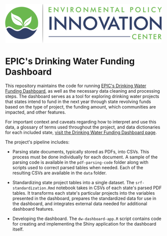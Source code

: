 ![](www/epic-logo-transparent.png)

# EPIC's Drinking Water Funding Dashboard

This repository maintains the code for running [EPIC's Drinking Water Funding Dashboard](https://www.policyinnovation.org/water/tracking-iija), as well as the necessary data cleaning and processing steps. The dashboard serves as a tool for exploring drinking water projects that states intend to fund in the next year through state revolving funds based on the type of project, the funding amount, which communities are impacted, and other features.

For important context and caveats regarding how to interpret and use this data, a glossary of terms used throughout the project, and data dictionaries for each included state, [visit the Drinking Water Funding Dashboard page](https://www.policyinnovation.org/water/tracking-iija).

The project's pipeline includes:

-   Parsing state documents, typically stored as PDFs, into CSVs. This process must be done individually for each document. A sample of the parsing code is available in the `pdf-parsing-code` folder along with scripts used to correct parsed tables when needed. Each of the resulting CSVs are available in the `data` folder.

-   Standardizing state project tables into a single dataset. The `srf-standardization.Rmd` notebook takes in CSVs of each state's parsed PDF tables. It transforms each state's particular projects into the variables presented in the dashboard, prepares the standardized data for use in the dashboard, and integrates external data needed for additional dashboard features.

-   Developing the dashboard. The `dw-dashboard-app.R` script contains code for creating and implementing the Shiny application for the dashboard itself.
